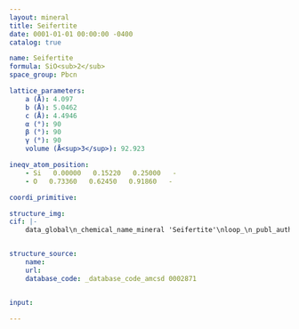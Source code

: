 ```yaml
---
layout: mineral
title: Seifertite
date: 0001-01-01 00:00:00 -0400
catalog: true

name: Seifertite
formula: SiO<sub>2</sub>
space_group: Pbcn

lattice_parameters:
    a (Å): 4.097
    b (Å): 5.0462
    c (Å): 4.4946
    α (°): 90
    β (°): 90
    γ (°): 90
    volume (Å<sup>3</sup>): 92.923

ineqv_atom_position: 
    - Si   0.00000   0.15220   0.25000   -
    - O   0.73360   0.62450   0.91860   -

coordi_primitive: 

structure_img: 
cif: |-
    data_global\n_chemical_name_mineral 'Seifertite'\nloop_\n_publ_author_name\n'Dera P'\n'Prewitt C T'\n'Boctor N Z'\n'Hemley R J'\n_journal_name_full 'American Mineralogist'\n_journal_volume 87 \n_journal_year 2002\n_journal_page_first 1018\n_journal_page_last 1023\n_publ_section_title\n;\n Characterization of a high-pressure phase of silica from the\n Martian meteorite Shergotty\n alpha-PbO2-like\n;\n_database_code_amcsd 0002871\n_chemical_formula_sum 'Si O2'\n_cell_length_a 4.097\n_cell_length_b 5.0462\n_cell_length_c 4.4946\n_cell_angle_alpha 90\n_cell_angle_beta 90\n_cell_angle_gamma 90\n_cell_volume 92.923\n_exptl_crystal_density_diffrn      4.295\n_symmetry_space_group_name_H-M 'P b c n'\nloop_\n_space_group_symop_operation_xyz\n  'x,y,z'\n  'x,-y,1/2+z'\n  '-x,y,1/2-z'\n  '1/2-x,1/2+y,z'\n  '1/2+x,1/2-y,-z'\n  '1/2+x,1/2+y,1/2-z'\n  '1/2-x,1/2-y,1/2+z'\n  '-x,-y,-z'\nloop_\n_atom_site_label\n_atom_site_fract_x\n_atom_site_fract_y\n_atom_site_fract_z\n_atom_site_U_iso_or_equiv\nSi   0.00000   0.15220   0.25000   0.01013\nO   0.73360   0.62450   0.91860   0.00127\n\n


structure_source: 
    name:
    url:
    database_code: _database_code_amcsd 0002871


input:

---
```

